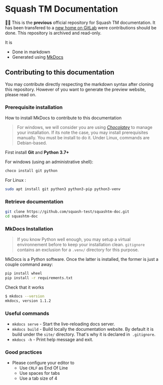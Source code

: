 # Squash TM Documentation

🚨🚨 This is the **previous** official repository for Squash TM documentation. It has been transfered to a [new home on GitLab](https://gitlab.com/squashtest/doc/squashtm-doc-fr/) were contributions should be done. This repository is archived and read-only.

It is

- Done in markdown
- Generated using [MkDocs](https://www.mkdocs.org)

## Contributing to this documentation

You may contribute directly respecting the markdown syntax after cloning this repository. However of you want to generate the preview website, please read on.

### Prerequisite installation

How to install MkDocs to contribute to this documentation

> For windows, we will consider you are using [*Chocolatey*](https://chocolatey.org/) to manage your installation. If its note the case, you may install prerequisites manually. You must be install to do it.
> Under Linux, commands are Debian-based.

First install **Git** and **Python 3.7+**

For windows (using an administrative shell):

```cmd
choco install git python
```

For Linux :

```sh
sudo apt install git python3 python3-pip python3-venv
```

### Retrieve documentation

```sh
git clone https://github.com/squash-test/squashtm-doc.git
cd squashtm-doc
```

### MkDocs Installation

> If you know Python well enough, you may setup a virtual environnement before to keep your installation clean. `gitignore` contains an exclusion for a `.venv/` directory for this purpose.

MkDocs is a Python software. Once the latter is installed, the former is just a couple command away:

```sh
pip install wheel
pip install -r requirements.txt
```

Check that it works

```sh
$ mkdocs --version
mkdocs, version 1.1.2
```

### Useful commands

- `mkdocs serve` - Start the live-reloading docs server.
- `mkdocs build` - Build locally the documentation website. By default it is build under the `site/` directory. That's why it is declared in  `.gitignore`.
- `mkdocs -h` - Print help message and exit.

### Good practices

- Please configure your editor to
    - Use `CRLF` as End Of Line
    - Use spaces for tabs
    - Use a tab size of 4
